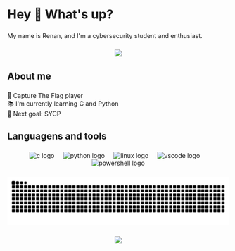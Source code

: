 <h1 align="left">Hey 👋 What's up?</h1>

###

<p align="left">My name is Renan, and I'm a cybersecurity student and enthusiast.</p>

###

<div align="center">
  <img height="300" src="https://media1.tenor.com/m/QGfhvbfZW8sAAAAC/kalilinux.gif"  />
</div>

###

<h2 align="left">About me</h2>

###

<p align="left">🚩 Capture The Flag player<br>📚 I'm currently learning C and Python<br>🎯 Next goal: SYCP</p>

###

<h2 align="left">Languagens and tools</h2>

###

<div align="center">
  <img src="https://cdn.jsdelivr.net/gh/devicons/devicon/icons/c/c-original.svg" height="40" alt="c logo"  />
  <img width="12" />
  <img src="https://cdn.jsdelivr.net/gh/devicons/devicon/icons/python/python-original.svg" height="40" alt="python logo"  />
  <img width="12" />
  <img src="https://cdn.jsdelivr.net/gh/devicons/devicon/icons/linux/linux-original.svg" height="40" alt="linux logo"  />
  <img width="12" />
  <img src="https://cdn.jsdelivr.net/gh/devicons/devicon/icons/vscode/vscode-original.svg" height="40" alt="vscode logo"  />
  <img width="12" />
  <img src="https://skillicons.dev/icons?i=powershell" height="40" alt="powershell logo"  />
</div>

###
<picture>
  <source media="(prefers-color-scheme: dark)" srcset="https://raw.githubusercontent.com/nuxyel/nuxyel/output/github-snake-dark.svg" />
  <source media="(prefers-color-scheme: light)" srcset="https://raw.githubusercontent.com/nuxyel/nuxyel/output/github-snake.svg" />
  <img alt="github-snake" src="https://raw.githubusercontent.com/nuxyel/nuxyel/output/github-snake.svg" />
</picture>

###

<div align="center">
  <img height="400" src="https://media1.tenor.com/m/OuIXbG21BdkAAAAd/kindred-lamb.gif"  />
</div>


###
